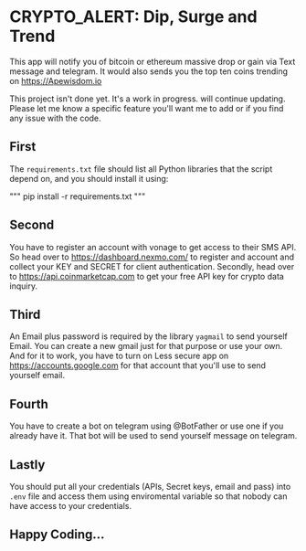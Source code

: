 # CRYPTO_ALERT: Dip, Surge and Trend

This app will notify you of bitcoin or ethereum massive drop or gain via Text message and telegram. It would also sends you the top ten coins trending on https://Apewisdom.io 

This project isn't done yet. It's a work in progress. will continue updating. Please let me know a specific feature you'll want me to add or if you find any issue with the code.


## First

The `requirements.txt` file should list all Python libraries that the script depend on, and you should install it using:

""" pip install -r requirements.txt """


## Second

You have to register an account with vonage to get access to their SMS API. So head over to https://dashboard.nexmo.com/ to register and account and collect your KEY and SECRET for client authentication.
Secondly, head over to https://api.coinmarketcap.com to get your free API key for crypto data inquiry.

## Third

An Email plus password is required by the library `yagmail` to send yourself Email. You can create a new gmail just for that purpose or use your own. And for it to work, you have to turn on Less secure app on https://accounts.google.com for that account that you'll use to send yourself email.

## Fourth

You have to create a bot on telegram using @BotFather or use one if you already have it. That bot will be used to send yourself message on telegram.

## Lastly

You should put all your credentials (APIs, Secret keys, email and pass) into `.env` file and access them using enviromental variable so that nobody can have access to your credentials.

## Happy Coding...